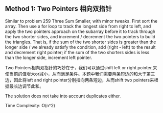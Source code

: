 ## Method 1: Two Pointers 相向双指针

Similar to problem 259 Three Sum Smaller, with minor tweaks. First sort the array. Then use a for loop to track the longest side from right to left, and apply the two pointers approach on the subarray before it to track through the two shorter sides, and increment / decrement the two pointers to build the triangles. That is, if the sum of the two shorter sides is greater than the longer side / we already satisfy the condition, add (right - left) to the result and decrement right pointer; if the sum of the two shorters sides is less than the longer side, increment left pointer.

Two Pointers相向双指针的巧妙在于，我们可以通过shift left or right pointer,来使当前的值增大or减小，从而满足条件。本题中我们需要两条短边的和大于第三边，因此将left and right pointer分别指向两条短边，从而shift two pointers来根据最长边调节此和。

The solution does not take into account duplicates either.

Time Complexity: O(n^2)
